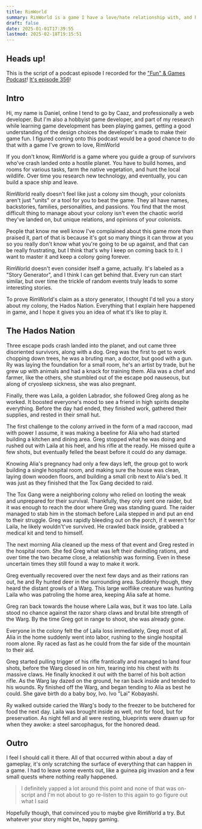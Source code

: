 ```yaml
---
title: RimWorld
summary: RimWorld is a game I have a love/hate relationship with, and here's why.
draft: false
date: 2025-01-01T17:39:55
lastmod: 2025-02-18T19:15:51
---
```

## Heads up!
This is the script of a podcast episode I recorded for the ["Fun" & Games Podcast](https://funandgames.libsyn.com/)! [It's episode 356](https://funandgames.libsyn.com/side-quests-episode-356-rimworld-with-caaz)!
## Intro
Hi, my name is Daniel, online I tend to go by Caaz, and professionally a web developer. But I'm also a hobbyist game developer, and part of my research while learning game development has been playing games, getting a good understanding of the design choices the developer's made to make their game fun. I figured coming onto this podcast would be a good chance to do that with a game I've grown to love, RimWorld

If you don't know, RimWorld is a game where you guide a group of survivors who've crash landed onto a hostile planet. You have to build homes, and rooms for various tasks, farm the native vegetation, and hunt the local wildlife. Over time you research new technology, and eventually, you can build a space ship and leave.

RimWorld really doesn't feel like just a colony sim though, your colonists aren't just "units" or a tool for you to beat the game. They all have names, backstories, families, personalities, and passions. You find that the most difficult thing to manage about your colony isn't even the chaotic world they've landed on, but unique relations, and opinions of your colonists. 

People that know me well know I've complained about this game more than praised it, part of that is because it's got so many things it can throw at you so you really don't know what you're going to be up against, and that can be really frustrating, but I think that's why I keep on coming back to it. I want to master it and keep a colony going forever.

RimWorld doesn't even consider itself a game, actually. It's labeled as a "Story Generator", and I think I can get behind that. Every run can start similar, but over time the trickle of random events truly leads to some interesting stories.

To prove RimWorld's claim as a story generator, I thought I'd tell you a story about my colony, the Hados Nation. Everything that I explain here happened in game, and I hope it gives you an idea of what it's like to play it.
## The Hados Nation

Three escape pods crash landed into the planet, and out came three disoriented survivors, along with a dog. Greg was the first to get to work chopping down trees, he was a bruting man, a doctor, but good with a gun. Ry was laying the foundation for a small room, he's an artist by trade, but he grew up with animals and had a knack for training them. Alia was a chef and farmer, like the others, she stumbled out of the escape pod nauseous, but along of cryosleep sickness, she was also pregnant. 

Finally, there was Laila, a golden Labrador, she followed Greg along as he worked. It boosted everyone's mood to see a friend in high spirits despite everything. Before the day had ended, they finished work, gathered their supplies, and rested in their small hut.

The first challenge to the colony arrived in the form of a mad raccoon, mad with power I assume, it was making a beeline for Alia who had started building a kitchen and dining area. Greg stopped what he was doing and rushed out with Laila at his heel, and his rifle at the ready. He missed quite a few shots, but eventually felled the beast before it could do any damage.

Knowing Alia's pregnancy had only a few days left, the group got to work building a single hospital room, and making sure the house was clean, laying down wooden floors, and building a small crib next to Alia's bed. It was just as they finished that the Tox Gang decided to raid. 

The Tox Gang were a neighboring colony who relied on looting the weak and unprepared for their survival. Thankfully, they only sent one raider, but it was enough to reach the door where Greg was standing guard. The raider managed to stab him in the stomach before Laila stepped in and put an end to their struggle. Greg was rapidly bleeding out on the porch, if it weren't for Laila, he likely wouldn't've survived. He crawled back inside, grabbed a medical kit and tend to himself.

The next morning Alia cleaned up the mess of that event and Greg rested in the hospital room. She fed Greg what was left their dwindling rations, and over time the two became close, a relationship was forming. Even in these uncertain times they still found a way to make it work. 

Greg eventually recovered over the next few days and as their rations ran out, he and Ry hunted deer in the surrounding area. Suddenly though, they heard the distant growls of a Warg. This large wolflike creature was hunting Laila who was patroling the home area, keeping Alia safe at home.

Greg ran back towards the house where Laila was, but it was too late. Laila stood no chance against the razor sharp claws and brutal bite strength of the Warg. By the time Greg got in range to shoot, she was already gone. 

Everyone in the colony felt the of Laila loss immediately, Greg most of all. Alia in the home suddenly went into labor, rushing to the single hospital room alone. Ry raced as fast as he could from the far side of the mountain to their aid.

Greg started pulling trigger of his rifle frantically and managed to land four shots, before the Warg closed in on him, tearing into his chest with its massive claws. He finally knocked it out with the barrel of his bolt action rifle. As the Warg lay dazed on the ground, he ran back inside and tended to his wounds. Ry finished off the Warg, and began tending to Alia as best he could. She gave birth do a baby boy, Ivo. Ivo "Lai" Kobayashi.

Ry walked outside caried the Warg's body to the freezer to be butchered for food the next day. Laila was brought inside as well, not for food, but for preservation. As night fell and all were resting, blueprints were drawn up for when they awoke: a steel sarcophagus, for the honored dead. 

## Outro
I feel I should call it there. All of that occurred within about a day of gameplay, it's only scratching the surface of everything that can happen in a game. I had to leave some events out, like a guinea pig invasion and a few small quests where nothing really happened.

> I definitely yapped a lot around this point and none of that was on-script and I'm not about to go re-listen to this again to go figure out what I said

Hopefully though, that convinced you to maybe give RimWorld a try. But whatever your story might be, happy gaming.
